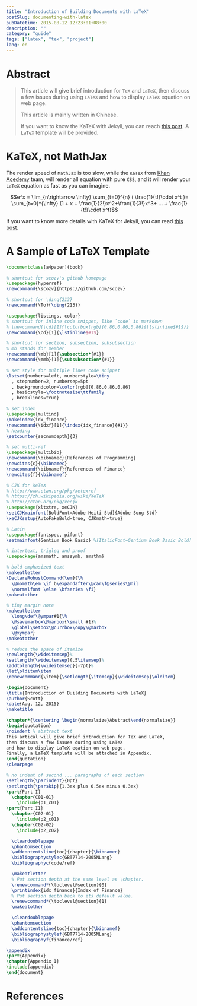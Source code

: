```yaml
---
title: "Introduction of Building Documents with LaTeX"
postSlug: documenting-with-latex
pubDatetime: 2015-08-12 12:23:01+08:00
description: ""
category: "guide"
tags: ["latex", "tex", "project"]
lang: en
---
```


# Abstract

> This article will give brief introduction for `TeX` and `LaTeX`,
> then discuss a few issues during using `LaTeX`
> and how to display `LaTeX` equation on web page.
>
> This article is mainly written in Chinese.
>
> If you want to know the KaTeX with Jekyll,
> you can reach [this post](http://xuc.me/blog/KaTeX-and-Jekyll/).
> A `LaTeX` template will be provided.

# KaTeX, not MathJax

The render speed of `MathJax` is too slow,
while the `KaTeX` from [Khan Acedemy](https://khan.github.io/KaTeX/) team,
will render all equation with pure `CSS`, and it will render your `LaTeX`
equation as fast as you can imagine.

$$e^x = \lim_{n\rightarrow \infty} \sum_{t=0}^{n} ( \frac{1}{t!}\cdot x^t )= \sum_{t=0}^{\infty} (1 + x + \frac{1}{2!}x^2+\frac{1}{3!}x^3+ ... + \frac{1}{t!}\cdot x^t)$$

If you want to know more details with KaTeX for Jekyll,
you can read [this post](http://xuc.me/blog/KaTeX-and-Jekyll/).

# A Sample of LaTeX Template

```tex
\documentclass[a4paper]{book}

% shortcut for scozv's github homepage
\usepackage{hyperref}
\newcommand{\scozv}{https://github.com/scozv}

% shortcut for \ding{213}
\newcommand{\To}{\ding{213}}

\usepackage{listings, color}
% shortcut for inline code snippet, like `code` in markdown
% \newcommand{\cd}[1]{\colorbox[rgb]{0.86,0.86,0.86}{\lstinline$#1$}}
\newcommand{\cd}[1]{\lstinline$#1$}

% shortcut for section, subsection, subsubsection
% mb stands for member
\newcommand{\mb}[1]{\subsection*{#1}}
\newcommand{\mmb}[1]{\subsubsection*{#1}}

% set style for multiple lines code snippet
\lstset{numbers=left, numberstyle=\tiny
  , stepnumber=2, numbersep=5pt
  , backgroundcolor=\color[rgb]{0.86,0.86,0.86}
  , basicstyle=\footnotesize\ttfamily
  , breaklines=true}

% set index
\usepackage{multind}
\makeindex{idx_finance}
\newcommand{\idxf}[1]{\index{idx_finance}{#1}}
% heading
\setcounter{secnumdepth}{3}

% set multi-ref
\usepackage{multibib}
\newcommand{\bibnamec}{References of Programming}
\newcites{c}{\bibnamec}
\newcommand{\bibnamef}{References of Finance}
\newcites{f}{\bibnamef}

% CJK for XeTeX
% http://www.ctan.org/pkg/xetexref
% https://zh.wikipedia.org/wiki/XeTeX
% http://ctan.org/pkg/xecjk
\usepackage{xltxtra, xeCJK}
\setCJKmainfont[BoldFont=Adobe Heiti Std]{Adobe Song Std}
\xeCJKsetup{AutoFakeBold=true, CJKmath=true}

% Latin
\usepackage{fontspec, pifont}
\setmainfont{Gentium Book Basic} %[ItalicFont=Gentium Book Basic Bold]

% intertext, trigleq and proof
\usepackage{amsmath, amssymb, amsthm}

% bold emphasized text
\makeatletter
\DeclareRobustCommand{\em}{\%
  \@nomath\em \if b\expandafter\@car\f@series\@nil
  \normalfont \else \bfseries \fi}
\makeatother

% tiny margin note
\makeatletter
  \long\def\@ympar#1{\%
  \@savemarbox\@marbox{\small #1}%
  \global\setbox\@currbox\copy\@marbox
  \@xympar}
\makeatother

% reduce the space of itemize
\newlength{\wideitemsep}%
\setlength{\wideitemsep}{.5\itemsep}%
\addtolength{\wideitemsep}{-7pt}%
\let\olditem\item
\renewcommand{\item}{\setlength{\itemsep}{\wideitemsep}\olditem}

\begin{document}
\title{Introduction of Building Documents with LaTeX}
\author{Scott}
\date{Aug, 12, 2015}
\maketitle

\chapter*{\centering \begin{normalsize}Abstract\end{normalsize}}
\begin{quotation}
\noindent % abstract text
This artical will give brief introduction for TeX and LaTeX,
then discuss a few issues during using LaTeX
and how to display LaTeX eqation on web page.
Finally, a LaTeX template will be attached in Appendix.
\end{quotation}
\clearpage

% no indent of second ... paragraphs of each section
\setlength{\parindent}{0pt}
\setlength{\parskip}{1.3ex plus 0.5ex minus 0.3ex}
\part{Part I}
  \chapter{C01-01}
    \include{p1_c01}
\part{Part II}
  \chapter{C02-01}
    \include{p2_c01}
  \chapter{C02-02}
    \include{p2_c02}

  \cleardoublepage
  \phantomsection
  \addcontentsline{toc}{chapter}{\bibnamec}
  \bibliographystylec{GBT7714-2005NLang}
  \bibliographyc{code/ref}

  \makeatletter
  % Put section depth at the same level as \chapter.
  \renewcommand*{\toclevel@section}{0}
  \printindex{idx_finance}{Index of Finance}
  % Put section depth back to its default value.
  \renewcommand*{\toclevel@section}{1}
  \makeatother

  \cleardoublepage
  \phantomsection
  \addcontentsline{toc}{chapter}{\bibnamef}
  \bibliographystylef{GBT7714-2005NLang}
  \bibliographyf{finance/ref}

\appendix
\part{Appendix}
\chapter{Appendix I}
\include{appendix}
\end{document}
```

# References

[^TUG01]: [Pointers to Frequently Asked and Answered Questions](https://tug.org/tex-ptr-faq). tug.org. [OL]
[^WIK01]: [`LaTeX`的趣味应用](https://zh.wikipedia.org/wiki/LaTeX#.E8.B6.A3.E5.91.B3.E6.87.89.E7.94.A8). wikipedia.org. [OL]

[1]: https://en.wikipedia.org/wiki/TeX "TeX Wikipage"
[2]: https://github.com/weijianwen/SJTUThesis "SJTU Thesis LaTeX Template"
[3]: http://web.mit.edu/thesis/tex/ "MIT Thesis LaTeX Template"
